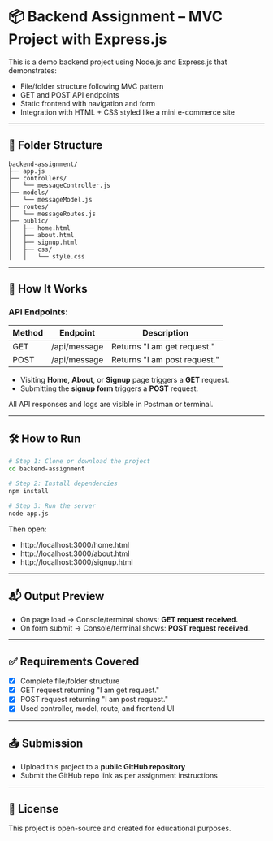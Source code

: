 # 📦 Backend Assignment – MVC Project with Express.js

This is a demo backend project using Node.js and Express.js that demonstrates:
- File/folder structure following MVC pattern
- GET and POST API endpoints
- Static frontend with navigation and form
- Integration with HTML + CSS styled like a mini e-commerce site

---

## 📁 Folder Structure

```plaintext
backend-assignment/
├── app.js
├── controllers/
│   └── messageController.js
├── models/
│   └── messageModel.js
├── routes/
│   └── messageRoutes.js
├── public/
│   ├── home.html
│   ├── about.html
│   ├── signup.html
│   ├── css/
│   │   └── style.css
```

---

## 🚀 How It Works

### API Endpoints:

| Method | Endpoint       | Description                  |
|--------|----------------|------------------------------|
| GET    | /api/message   | Returns "I am get request."  |
| POST   | /api/message   | Returns "I am post request." |

- Visiting **Home**, **About**, or **Signup** page triggers a **GET** request.
- Submitting the **signup form** triggers a **POST** request.

All API responses and logs are visible in Postman or terminal.

---

## 🛠 How to Run

```bash
# Step 1: Clone or download the project
cd backend-assignment

# Step 2: Install dependencies
npm install

# Step 3: Run the server
node app.js
```

Then open:
- http://localhost:3000/home.html
- http://localhost:3000/about.html
- http://localhost:3000/signup.html

---

## 📬 Output Preview

- On page load → Console/terminal shows: **GET request received.**
- On form submit → Console/terminal shows: **POST request received.**

---

## ✅ Requirements Covered

- [x] Complete file/folder structure
- [x] GET request returning "I am get request."
- [x] POST request returning "I am post request."
- [x] Used controller, model, route, and frontend UI

---

## 📤 Submission

- Upload this project to a **public GitHub repository**
- Submit the GitHub repo link as per assignment instructions

---

## 📄 License

This project is open-source and created for educational purposes.